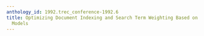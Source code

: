 ```yaml
---
anthology_id: 1992.trec_conference-1992.6
title: Optimizing Document Indexing and Search Term Weighting Based on Probabilistic
  Models
---
```

